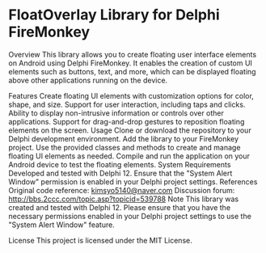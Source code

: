 # FloatOverlay Library for Delphi FireMonkey
Overview
This library allows you to create floating user interface elements on Android using Delphi FireMonkey. It enables the creation of custom UI elements such as buttons, text, and more, which can be displayed floating above other applications running on the device.

Features
Create floating UI elements with customization options for color, shape, and size.
Support for user interaction, including taps and clicks.
Ability to display non-intrusive information or controls over other applications.
Support for drag-and-drop gestures to reposition floating elements on the screen.
Usage
Clone or download the repository to your Delphi development environment.
Add the library to your FireMonkey project.
Use the provided classes and methods to create and manage floating UI elements as needed.
Compile and run the application on your Android device to test the floating elements.
System Requirements
Developed and tested with Delphi 12.
Ensure that the "System Alert Window" permission is enabled in your Delphi project settings.
References
Original code reference: kimsyo5140@naver.com
Discussion forum: http://bbs.2ccc.com/topic.asp?topicid=539788
Note
This library was created and tested with Delphi 12. Please ensure that you have the necessary permissions enabled in your Delphi project settings to use the "System Alert Window" feature.

License
This project is licensed under the MIT License.
